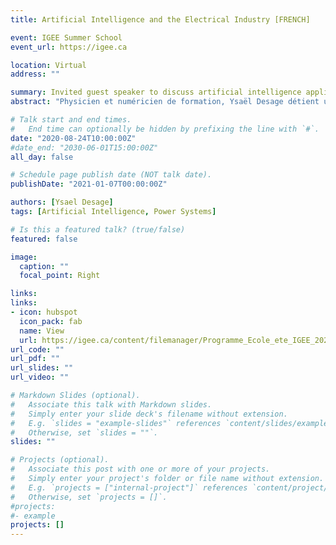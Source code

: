 ```yaml
---
title: Artificial Intelligence and the Electrical Industry [FRENCH]

event: IGEE Summer School
event_url: https://igee.ca

location: Virtual
address: ""

summary: Invited guest speaker to discuss artificial intelligence applications.
abstract: "Physicien et numéricien de formation, Ysaël Desage détient un baccalauréat en physique et une maîtrise en informatique de l’Université de Montréal. Il est actuellement étudiant au doctorat à l’Université McGill, sous la supervision du professeur François Bouffard, et en collaboration avec BrainBox AI inc. Ses intérêts de recherche, mettant à profit ses spécialités en apprentissage automatisé, en contrôle et en modélisation, gravitent autour du déploiement de l’intelligence artificielle dans le Smart Grid, tout particulièrement dans le cadre des collectivités de bâtiments intelligents."

# Talk start and end times.
#   End time can optionally be hidden by prefixing the line with `#`.
date: "2020-08-24T10:00:00Z"
#date_end: "2030-06-01T15:00:00Z"
all_day: false

# Schedule page publish date (NOT talk date).
publishDate: "2021-01-07T00:00:00Z"

authors: [Ysael Desage]
tags: [Artificial Intelligence, Power Systems]

# Is this a featured talk? (true/false)
featured: false

image:
  caption: ""
  focal_point: Right

links:
links:
- icon: hubspot
  icon_pack: fab
  name: View
  url: https://igee.ca/content/filemanager/Programme_Ecole_ete_IGEE_2020.pdf
url_code: ""
url_pdf: ""
url_slides: ""
url_video: ""

# Markdown Slides (optional).
#   Associate this talk with Markdown slides.
#   Simply enter your slide deck's filename without extension.
#   E.g. `slides = "example-slides"` references `content/slides/example-slides.md`.
#   Otherwise, set `slides = ""`.
slides: ""

# Projects (optional).
#   Associate this post with one or more of your projects.
#   Simply enter your project's folder or file name without extension.
#   E.g. `projects = ["internal-project"]` references `content/project/deep-learning/index.md`.
#   Otherwise, set `projects = []`.
#projects:
#- example
projects: []
---
```

